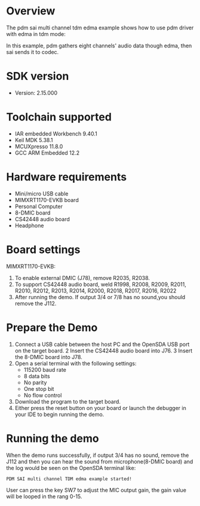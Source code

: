 Overview
========
The pdm sai multi channel tdm edma example shows how to use pdm driver with edma in tdm mode:

In this example, pdm gathers eight channels' audio data though edma, then sai sends it to codec.

SDK version
===========
- Version: 2.15.000

Toolchain supported
===================
- IAR embedded Workbench  9.40.1
- Keil MDK  5.38.1
- MCUXpresso  11.8.0
- GCC ARM Embedded  12.2

Hardware requirements
=====================
- Mini/micro USB cable
- MIMXRT1170-EVKB board
- Personal Computer
- 8-DMIC board
- CS42448 audio board
- Headphone

Board settings
==============
MIMXRT1170-EVKB:
1. To enable external DMIC (J78), remove R2035, R2038.
2. To support CS42448 audio board, weld R1998, R2008, R2009, R2011, R2010, R2012, R2013, R2014, R2000, R2018, R2017, R2016, R2022
3. After running the demo. If output 3/4 or 7/8 has no sound,you should remove the J112.

Prepare the Demo
================
1.  Connect a USB cable between the host PC and the OpenSDA USB port on the target board.
2   Insert the CS42448 audio board into J76.
3   Insert the 8-DMIC board into J78.
4.  Open a serial terminal with the following settings:
    - 115200 baud rate
    - 8 data bits
    - No parity
    - One stop bit
    - No flow control
5.  Download the program to the target board.
6.  Either press the reset button on your board or launch the debugger in your IDE to begin running the demo.

Running the demo
================
When the demo runs successfully, if output 3/4 has no sound, remove the J112 and then you can hear the sound from microphone(8-DMIC board)
and the log would be seen on the OpenSDA terminal like:
~~~~~~~~~~~~~~~~~~~~~~~~~~~~~~~~~~~
PDM SAI multi channel TDM edma example started!
~~~~~~~~~~~~~~~~~~~~~~~~~~~~~~~~~~~
User can press the key SW7 to adjust the MIC output gain, the gain value will be looped in the rang 0-15.
